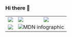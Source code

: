 ### Hi there 👋


<table border="0" cellpadding=0 color="red">
  <tr>
    <td border="0" cellpadding="0" cellspacing="0"><img src="https://picsum.photos/200/300"></td>
    <td><img src="https://picsum.photos/200/300"> </td>
    <td><img src="https://picsum.photos/200/300"></td>
  </tr>
  
  <tr>
    <td><img src="https://picsum.photos/200/300"></td>
    <td colspan="2">
<img src="https://picsum.photos/200/300" alt="MDN infographic" />
  </tr>
</table>



<!--
**GrahamTheDev/GrahamTheDev** is a ✨ _special_ ✨ repository because its `README.md` (this file) appears on your GitHub profile.

Here are some ideas to get you started:

- 🔭 I’m currently working on ...
- 🌱 I’m currently learning ...
- 👯 I’m looking to collaborate on ...
- 🤔 I’m looking for help with ...
- 💬 Ask me about ...
- 📫 How to reach me: ...
- 😄 Pronouns: ...
- ⚡ Fun fact: ...
-->
